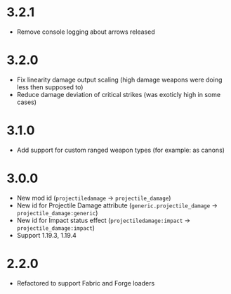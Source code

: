 # 3.2.1

- Remove console logging about arrows released

# 3.2.0

- Fix linearity damage output scaling (high damage weapons were doing less then supposed to)
- Reduce damage deviation of critical strikes (was exoticly high in some cases) 

# 3.1.0

- Add support for custom ranged weapon types (for example: as canons)

# 3.0.0

- New mod id (`projectiledamage` -> `projectile_damage`)
- New id for Projectile Damage attribute  (`generic.projectile_damage` -> `projectile_damage:generic`)
- New id for Impact status effect  (`projectiledamage:impact` -> `projectile_damage:impact`)
- Support 1.19.3, 1.19.4

# 2.2.0

- Refactored to support Fabric and Forge loaders 